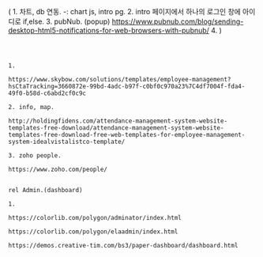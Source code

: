 
(
    1. 차트, db 연동. -: chart js, intro pg.
    2. intro 페이지에서 하나의 로그인 창에 아이디로 if,else.
    3. pubNub. (popup)
        https://www.pubnub.com/blog/sending-desktop-html5-notifications-for-web-browsers-with-pubnub/
    4.
)
````



1.

https://www.skybow.com/solutions/templates/employee-management?hsCtaTracking=3660872e-99bd-4adc-b97f-c0bf0c970a23%7C4df7004f-fda4-49f0-b58d-c6abd2cf0c9c

2. info, map.

http://holdingfidens.com/attendance-management-system-website-templates-free-download/attendance-management-system-website-templates-free-download-free-web-templates-for-employee-management-system-idealvistalistco-template/

3. zoho people.

https://www.zoho.com/people/


rel Admin.(dashboard)

1.

https://colorlib.com/polygon/adminator/index.html

https://colorlib.com/polygon/elaadmin/index.html

https://demos.creative-tim.com/bs3/paper-dashboard/dashboard.html

